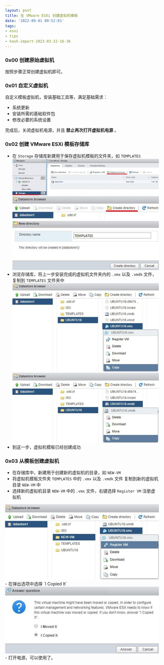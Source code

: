 ```yaml
---
layout: post
title: 在 VMware ESXi 创建虚拟机模板
date: '2022-09-01 09:52:01'
tags:
- esxi
- tips
- hash-import-2023-03-22-16-36
---
```


### 0x00 创建原始虚拟机

按照步骤正常创建虚拟机即可。

### 0x01 自定义虚拟机

自定义模板虚拟机，安装基础工具等，满足基础需求：

- 系统更新
- 安装所需的基础软件包
- 修改必要的系统设置

完成后，关闭虚拟机电源，并且 **禁止再次打开虚拟机电源** 。

### 0x02 创建 VMware ESXi 模板存储库

- 在 `Storage` 存储库新建用于保存虚拟机模板的文件夹，如 `TEMPLATES`  
<img src="assets/img/blog/imported/create-vm-template-on-vmware-esxi-Vmware-ESXi-Template-Datastore.jpg" class="kg-image" alt loading="lazy"><img src="assets/img/blog/imported/create-vm-template-on-vmware-esxi-Vmware-ESXi-Datastore-folder.jpg" class="kg-image" alt loading="lazy"><img src="assets/img/blog/imported/create-vm-template-on-vmware-esxi-Vmware-ESXI-Templates-folder.jpg" class="kg-image" alt loading="lazy">
- 浏览存储库，将上一步安装完成的虚拟机文件夹内的 `.vmx` 以及 `.vmdk` 文件，复制到 `TEMPLATES` 文件夹中  
<img src="assets/img/blog/imported/create-vm-template-on-vmware-esxi-Vmware-linux-Template-VMX.jpg" class="kg-image" alt loading="lazy"><img src="assets/img/blog/imported/create-vm-template-on-vmware-esxi-Vmware-Linux-Template-VMDK.jpg" class="kg-image" alt loading="lazy">
- 到这一步，虚拟机模板已经创建成功

### 0x03 从模板创建虚拟机

- 在存储库中，新建用于创建新的虚拟机的目录，如 `NEW-VM`
- 将虚拟机模板文件夹 `TEMPLATES` 中的 `.vmx` 以及 `.vmdk` 文件 复制到新的虚拟机目录 `NEW-VM` 中
- 选择新的虚拟机目录 `NEW-VM` 中的 `.vmx` 文件，右键选择 `Register VM` 注册虚拟机  
<img src="assets/img/blog/imported/create-vm-template-on-vmware-esxi-Vmware-Template-Linux-Register-VM.jpg" class="kg-image" alt loading="lazy">
- 在弹出选项中选择 `I Copied It`  
<img src="assets/img/blog/imported/create-vm-template-on-vmware-esxi-Virtual-machine-template-question-linux.jpg" class="kg-image" alt loading="lazy">
- 打开电源，可以使用了。
